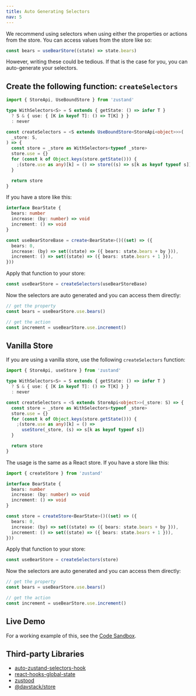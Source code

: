 ```yaml
---
title: Auto Generating Selectors
nav: 5
---
```


We recommend using selectors when using either the properties or actions from the store. You can access values from the store like so:

```typescript
const bears = useBearStore((state) => state.bears)
```

However, writing these could be tedious. If that is the case for you, you can auto-generate your selectors.

## Create the following function: `createSelectors`

```typescript
import { StoreApi, UseBoundStore } from 'zustand'

type WithSelectors<S> = S extends { getState: () => infer T }
  ? S & { use: { [K in keyof T]: () => T[K] } }
  : never

const createSelectors = <S extends UseBoundStore<StoreApi<object>>>(
  _store: S,
) => {
  const store = _store as WithSelectors<typeof _store>
  store.use = {}
  for (const k of Object.keys(store.getState())) {
    ;(store.use as any)[k] = () => store((s) => s[k as keyof typeof s])
  }

  return store
}
```

If you have a store like this:

```typescript
interface BearState {
  bears: number
  increase: (by: number) => void
  increment: () => void
}

const useBearStoreBase = create<BearState>()((set) => ({
  bears: 0,
  increase: (by) => set((state) => ({ bears: state.bears + by })),
  increment: () => set((state) => ({ bears: state.bears + 1 })),
}))
```

Apply that function to your store:

```typescript
const useBearStore = createSelectors(useBearStoreBase)
```

Now the selectors are auto generated and you can access them directly:

```typescript
// get the property
const bears = useBearStore.use.bears()

// get the action
const increment = useBearStore.use.increment()
```

## Vanilla Store

If you are using a vanilla store, use the following `createSelectors` function:

```typescript
import { StoreApi, useStore } from 'zustand'

type WithSelectors<S> = S extends { getState: () => infer T }
  ? S & { use: { [K in keyof T]: () => T[K] } }
  : never

const createSelectors = <S extends StoreApi<object>>(_store: S) => {
  const store = _store as WithSelectors<typeof _store>
  store.use = {}
  for (const k of Object.keys(store.getState())) {
    ;(store.use as any)[k] = () =>
      useStore(_store, (s) => s[k as keyof typeof s])
  }

  return store
}
```

The usage is the same as a React store. If you have a store like this:

```typescript
import { createStore } from 'zustand'

interface BearState {
  bears: number
  increase: (by: number) => void
  increment: () => void
}

const store = createStore<BearState>()((set) => ({
  bears: 0,
  increase: (by) => set((state) => ({ bears: state.bears + by })),
  increment: () => set((state) => ({ bears: state.bears + 1 })),
}))
```

Apply that function to your store:

```typescript
const useBearStore = createSelectors(store)
```

Now the selectors are auto generated and you can access them directly:

```typescript
// get the property
const bears = useBearStore.use.bears()

// get the action
const increment = useBearStore.use.increment()
```

## Live Demo

For a working example of this, see the [Code Sandbox](https://codesandbox.io/s/zustand-auto-generate-selectors-forked-rl8v5e?file=/src/selectors.ts).

## Third-party Libraries

- [auto-zustand-selectors-hook](https://github.com/Albert-Gao/auto-zustand-selectors-hook)
- [react-hooks-global-state](https://github.com/dai-shi/react-hooks-global-state)
- [zustood](https://github.com/udecode/zustood)
- [@davstack/store](https://github.com/DawidWraga/davstack)
